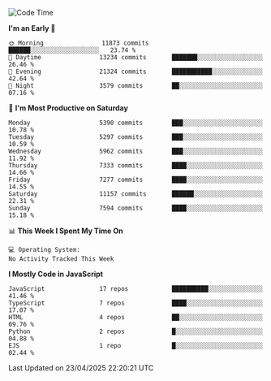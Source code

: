<!--START_SECTION:waka-->
![Code Time](http://img.shields.io/badge/Code%20Time-3%2C498%20hrs%2059%20mins-blue)

**I'm an Early 🐤** 

```text
🌞 Morning                11873 commits       ██████░░░░░░░░░░░░░░░░░░░   23.74 % 
🌆 Daytime                13234 commits       ███████░░░░░░░░░░░░░░░░░░   26.46 % 
🌃 Evening                21324 commits       ███████████░░░░░░░░░░░░░░   42.64 % 
🌙 Night                  3579 commits        ██░░░░░░░░░░░░░░░░░░░░░░░   07.16 % 
```
📅 **I'm Most Productive on Saturday** 

```text
Monday                   5390 commits        ███░░░░░░░░░░░░░░░░░░░░░░   10.78 % 
Tuesday                  5297 commits        ███░░░░░░░░░░░░░░░░░░░░░░   10.59 % 
Wednesday                5962 commits        ███░░░░░░░░░░░░░░░░░░░░░░   11.92 % 
Thursday                 7333 commits        ████░░░░░░░░░░░░░░░░░░░░░   14.66 % 
Friday                   7277 commits        ████░░░░░░░░░░░░░░░░░░░░░   14.55 % 
Saturday                 11157 commits       ██████░░░░░░░░░░░░░░░░░░░   22.31 % 
Sunday                   7594 commits        ████░░░░░░░░░░░░░░░░░░░░░   15.18 % 
```


📊 **This Week I Spent My Time On** 

```text
💻 Operating System: 
No Activity Tracked This Week
```

**I Mostly Code in JavaScript** 

```text
JavaScript               17 repos            ██████████░░░░░░░░░░░░░░░   41.46 % 
TypeScript               7 repos             ████░░░░░░░░░░░░░░░░░░░░░   17.07 % 
HTML                     4 repos             ██░░░░░░░░░░░░░░░░░░░░░░░   09.76 % 
Python                   2 repos             █░░░░░░░░░░░░░░░░░░░░░░░░   04.88 % 
EJS                      1 repo              █░░░░░░░░░░░░░░░░░░░░░░░░   02.44 % 
```




 Last Updated on 23/04/2025 22:20:21 UTC
<!--END_SECTION:waka-->

<!--
**likaiqiang/likaiqiang** is a ✨ _special_ ✨ repository because its `README.md` (this file) appears on your GitHub profile.

Here are some ideas to get you started:

- 🔭 I’m currently working on ...
- 🌱 I’m currently learning ...
- 👯 I’m looking to collaborate on ...
- 🤔 I’m looking for help with ...
- 💬 Ask me about ...
- 📫 How to reach me: ...
- 😄 Pronouns: ...
- ⚡ Fun fact: ...
-->
